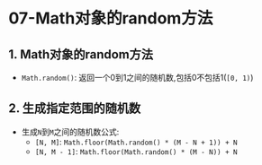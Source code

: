 # 07-Math对象的random方法

## 1. Math对象的random方法

- `Math.random()`: 返回一个0到1之间的随机数,包括0不包括1(`[0, 1)`)

## 2. 生成指定范围的随机数

- 生成`N`到`M`之间的随机数公式: 
  - `[N, M]`: `Math.floor(Math.random() * (M - N + 1)) + N`
  - `[N, M - 1]`: `Math.floor(Math.random() * (M - N)) + N`